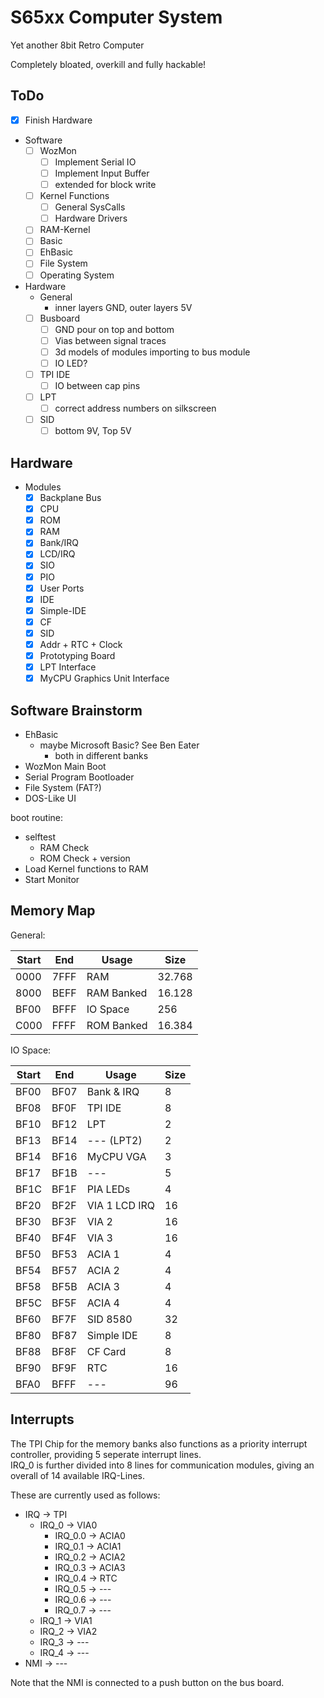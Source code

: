 # S65xx Computer System

Yet another 8bit Retro Computer

Completely bloated, overkill and fully hackable!

## ToDo

- [x] Finish Hardware
- Software
  - [ ] WozMon
    - [ ] Implement Serial IO
    - [ ] Implement Input Buffer
    - [ ] extended for block write
  - [ ] Kernel Functions
    - [ ] General SysCalls
    - [ ] Hardware Drivers
  - [ ] RAM-Kernel
  - [ ] Basic
  - [ ] EhBasic
  - [ ] File System
  - [ ] Operating System
- Hardware
  - General
    - inner layers GND, outer layers 5V
  - [ ] Busboard
    - [ ] GND pour on top and bottom
    - [ ] Vias between signal traces
    - [ ] 3d models of modules importing to bus module
    - [ ] IO LED?
  - [ ] TPI IDE
    - [ ] IO between cap pins
  - [ ] LPT
    - [ ] correct address numbers on silkscreen
  - [ ] SID
    - [ ] bottom 9V, Top 5V

## Hardware

- Modules
  - [x] Backplane Bus
  - [x] CPU
  - [x] ROM
  - [x] RAM
  - [x] Bank/IRQ
  - [x] LCD/IRQ
  - [x] SIO
  - [x] PIO
  - [x] User Ports
  - [x] IDE
  - [x] Simple-IDE
  - [x] CF
  - [x] SID
  - [x] Addr + RTC + Clock
  - [x] Prototyping Board
  - [x] LPT Interface
  - [x] MyCPU Graphics Unit Interface

## Software Brainstorm

- EhBasic
  - maybe Microsoft Basic? See Ben Eater
    - both in different banks
- WozMon Main Boot
- Serial Program Bootloader
- File System (FAT?)
- DOS-Like UI

boot routine:

- selftest
  - RAM Check
  - ROM Check + version
- Load Kernel functions to RAM
- Start Monitor

## Memory Map

General:

| Start | End  | Usage      | Size   |
|-------|------|------------|--------|
| 0000  | 7FFF | RAM        | 32.768 |
| 8000  | BEFF | RAM Banked | 16.128 |
| BF00  | BFFF | IO Space   |    256 |
| C000  | FFFF | ROM Banked | 16.384 |

IO Space:

| Start | End  | Usage         |Size|
|-------|------|---------------|----|
| BF00  | BF07 | Bank & IRQ    | 8  |
| BF08  | BF0F | TPI IDE       | 8  |
| BF10  | BF12 | LPT           | 2  |
| BF13  | BF14 | --- (LPT2)    | 2  |
| BF14  | BF16 | MyCPU VGA     | 3  |
| BF17  | BF1B | ---           | 5  |
| BF1C  | BF1F | PIA LEDs      | 4  |
| BF20  | BF2F | VIA 1 LCD IRQ | 16 |
| BF30  | BF3F | VIA 2         | 16 |
| BF40  | BF4F | VIA 3         | 16 |
| BF50  | BF53 | ACIA 1        | 4  |
| BF54  | BF57 | ACIA 2        | 4  |
| BF58  | BF5B | ACIA 3        | 4  |
| BF5C  | BF5F | ACIA 4        | 4  |
| BF60  | BF7F | SID 8580      | 32 |
| BF80  | BF87 | Simple IDE    | 8  |
| BF88  | BF8F | CF Card       | 8  |
| BF90  | BF9F | RTC           | 16 |
| BFA0  | BFFF | ---           | 96 |

## Interrupts

The TPI Chip for the memory banks also functions as a priority interrupt controller, providing 5 seperate interrupt lines.  
IRQ_0 is further divided into 8 lines for communication modules, giving an overall of 14 available IRQ-Lines.  

These are currently used as follows:

- IRQ -> TPI
  - IRQ_0 -> VIA0
    - IRQ_0.0 -> ACIA0
    - IRQ_0.1 -> ACIA1
    - IRQ_0.2 -> ACIA2
    - IRQ_0.3 -> ACIA3
    - IRQ_0.4 -> RTC
    - IRQ_0.5 -> ---
    - IRQ_0.6 -> ---
    - IRQ_0.7 -> ---
  - IRQ_1 -> VIA1
  - IRQ_2 -> VIA2
  - IRQ_3 -> ---
  - IRQ_4 -> ---
- NMI -> ---

Note that the NMI is connected to a push button on the bus board.
